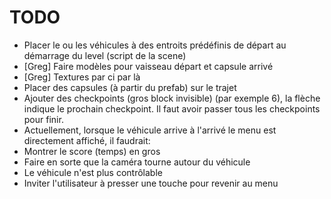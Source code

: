 

TODO
====


* Placer le ou les véhicules à des entroits prédéfinis de départ au démarrage du level (script de la scene)
* [Greg] Faire modèles pour vaisseau départ et capsule arrivé
* [Greg] Textures par ci par là
* Placer des capsules (à partir du prefab) sur le trajet
* Ajouter des checkpoints (gros block invisible) (par exemple 6), la flèche indique le prochain checkpoint. Il faut avoir passer tous les checkpoints pour finir.
* Actuellement, lorsque le véhicule arrive à l'arrivé le menu est directement affiché, il faudrait:
 * Montrer le score (temps) en gros
 * Faire en sorte que la caméra tourne autour du véhicule
 * Le véhicule n'est plus contrôlable
 * Inviter l'utilisateur à presser une touche pour revenir au menu
